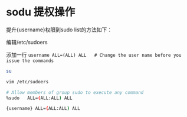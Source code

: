# sodu 提权操作

提升{username}权限到sudo list的方法如下：


编辑/etc/sudoers

添加一行 `username ALL=(ALL) ALL   # Change the user name before you issue the commands` 


```bash
su

vim /etc/sudoers

# Allow members of group sudo to execute any command
%sudo   ALL=(ALL:ALL) ALL

{username} ALL=(ALL:ALL) ALL
```


